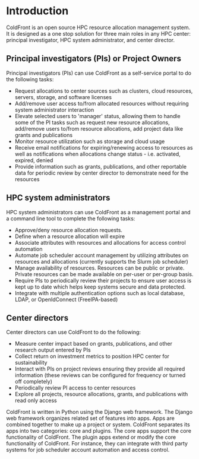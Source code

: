 # Introduction

ColdFront is an open source HPC resource allocation management system. It
is designed as a one stop solution for three main roles in any HPC center:
principal investigator, HPC system administrator, and center director.

## Principal investigators (PIs) or Project Owners

Principal investigators (PIs) can use ColdFront as a self-service portal to do
the following tasks:

- Request allocations to center sources such as clusters, cloud resources,
  servers, storage, and software licenses
- Add/remove user access to/from allocated resources without requiring system
  administrator interaction
- Elevate selected users to 'manager' status, allowing them to handle some of the PI tasks such as request new resource allocations, add/remove users to/from resource allocations, add project data like grants and publications
- Monitor resource utilization such as storage and cloud usage
- Receive email notifications for expiring/renewing access to resources as well as notifications when allocations change status - i.e. activated, expired, denied
- Provide information such as grants, publications, and other reportable data
  for periodic review by center director to demonstrate need for the
  resources

## HPC system administrators

HPC system administrators can use ColdFront as a management portal and a
command line tool to complete the following tasks:

- Approve/deny resource allocation requests.
- Define when a resource allocation will expire
- Associate attributes with resources and allocations for access control
  automation
- Automate job scheduler account management by utilizing attributes on
  resources and allocations (currently supports the Slurm job scheduler)
- Manage availability of resources. Resources can be public or private. Private
  resources can be made available on per-user or per-group basis.
- Require PIs to periodically review their projects to ensure user access is kept up to date which helps keep systems secure and data protected.
- Integrate with multiple authentication options such as local database, LDAP, or
  OpenIdConnect (FreeIPA-based)


## Center directors

Center directors can use ColdFront to do the following:

- Measure center impact based on grants, publications, and other research output entered by PIs
- Collect return on investment metrics to position HPC center for
  sustainability
- Interact with PIs on project reviews ensuring they provide all required information (these reviews can be configured for frequency or turned off completely)
- Periodically review PI access to center resources
- Explore all projects, resource allocations, grants, and publications with
  read only access


ColdFront is written in Python using the Django web framework. The Django web
framework organizes related set of features into apps. Apps are combined
together to make up a project or system. ColdFront separates its apps into two
categories: core and plugins. The core apps support the core functionality of
ColdFront. The plugin apps extend or modify the core functionality of
ColdFront. For instance, they can integrate with third party systems for job
scheduler account automation and access control.  
